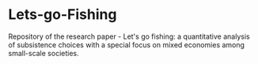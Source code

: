 # Lets-go-Fishing
Repository of the research paper - Let's go fishing: a quantitative analysis of subsistence choices with a special focus on mixed economies among small-scale societies.
